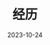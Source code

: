 ---
title: '经历'
date: 2023-10-24
type: landing

design:
  spacing: '5rem'

# Note: `username` refers to the user's folder name in `content/authors/`

# Page sections
sections:
  - block: resume-experience
    content:
      username: admin
    design:
      # Hugo date format
      date_format: 'January 2006'
      # Education or Experience section first?
      is_education_first: false
  - block: resume-skills
    content:
      title: 技能与爱好
      username: admin
    design:
      show_skill_percentage: false
  - block: resume-awards
    content:
      title: 获奖情况
      username: admin
  - block: resume-languages
    content:
      title: 语言能力
      username: admin
---